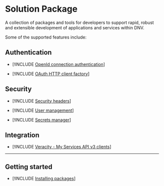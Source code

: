 # Solution Package
A collection of packages and tools for developers to support rapid, robust and extensible development of applications and services within DNV.

Some of the supported features include:

## Authentication
- [!INCLUDE [OpenId connection authentication](/articles/DNVGL.OAuth.Web.md)]

- [!INCLUDE [OAuth HTTP client factory](/articles/DNVGL.OAuth.Api.HttpClient.md)]

## Security
- [!INCLUDE [Security headers](/articles/securityHeader.md)]

- [!INCLUDE [User management](/articles/userManagement.md)]

- [!INCLUDE [Secrets manager](/articles/DNV.SecretsManager.md)]

## Integration
- [!INCLUDE [Veracity - My Services API v3 clients](/articles/DNVGL.Veracity.Services.Api.md)]

---

## Getting started
- [!INCLUDE [Installing packages](/articles/PackageInstall.md)]